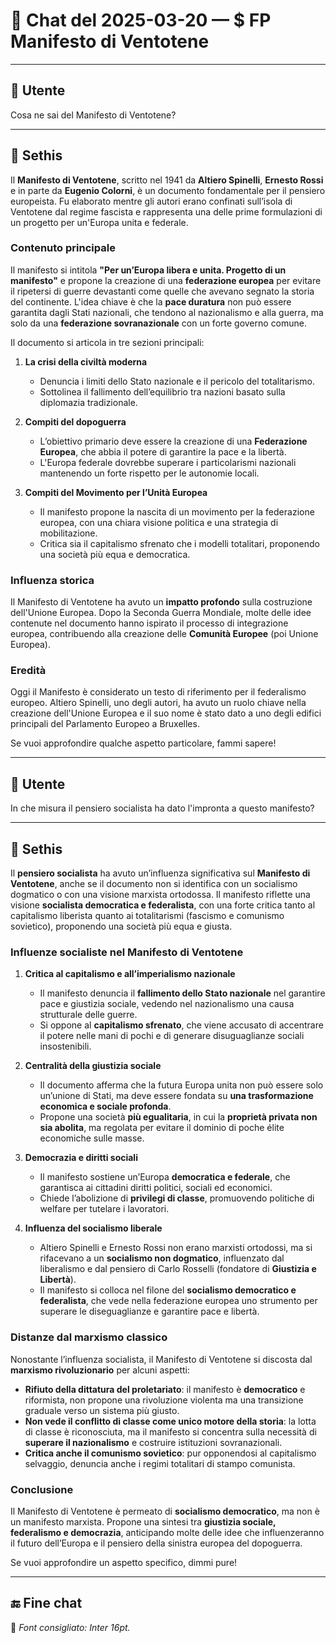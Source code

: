 # 📅 Chat del 2025-03-20 — $ FP Manifesto di Ventotene

---

## 👤 **Utente**

Cosa ne sai del Manifesto di Ventotene?

---

## 🤖 **Sethis**

Il **Manifesto di Ventotene**, scritto nel 1941 da **Altiero Spinelli**, **Ernesto Rossi** e in parte da **Eugenio Colorni**, è un documento fondamentale per il pensiero europeista. Fu elaborato mentre gli autori erano confinati sull’isola di Ventotene dal regime fascista e rappresenta una delle prime formulazioni di un progetto per un'Europa unita e federale.

### **Contenuto principale**
Il manifesto si intitola **"Per un’Europa libera e unita. Progetto di un manifesto"** e propone la creazione di una **federazione europea** per evitare il ripetersi di guerre devastanti come quelle che avevano segnato la storia del continente. L'idea chiave è che la **pace duratura** non può essere garantita dagli Stati nazionali, che tendono al nazionalismo e alla guerra, ma solo da una **federazione sovranazionale** con un forte governo comune.

Il documento si articola in tre sezioni principali:
1. **La crisi della civiltà moderna**  
   - Denuncia i limiti dello Stato nazionale e il pericolo del totalitarismo.
   - Sottolinea il fallimento dell’equilibrio tra nazioni basato sulla diplomazia tradizionale.

2. **Compiti del dopoguerra**  
   - L’obiettivo primario deve essere la creazione di una **Federazione Europea**, che abbia il potere di garantire la pace e la libertà.
   - L'Europa federale dovrebbe superare i particolarismi nazionali mantenendo un forte rispetto per le autonomie locali.

3. **Compiti del Movimento per l’Unità Europea**  
   - Il manifesto propone la nascita di un movimento per la federazione europea, con una chiara visione politica e una strategia di mobilitazione.
   - Critica sia il capitalismo sfrenato che i modelli totalitari, proponendo una società più equa e democratica.

### **Influenza storica**
Il Manifesto di Ventotene ha avuto un **impatto profondo** sulla costruzione dell'Unione Europea. Dopo la Seconda Guerra Mondiale, molte delle idee contenute nel documento hanno ispirato il processo di integrazione europea, contribuendo alla creazione delle **Comunità Europee** (poi Unione Europea). 

### **Eredità**
Oggi il Manifesto è considerato un testo di riferimento per il federalismo europeo. Altiero Spinelli, uno degli autori, ha avuto un ruolo chiave nella creazione dell'Unione Europea e il suo nome è stato dato a uno degli edifici principali del Parlamento Europeo a Bruxelles.

Se vuoi approfondire qualche aspetto particolare, fammi sapere!

---

## 👤 **Utente**

In che misura il pensiero socialista ha dato l'impronta a questo manifesto?

---

## 🤖 **Sethis**

Il **pensiero socialista** ha avuto un’influenza significativa sul **Manifesto di Ventotene**, anche se il documento non si identifica con un socialismo dogmatico o con una visione marxista ortodossa. Il manifesto riflette una visione **socialista democratica e federalista**, con una forte critica tanto al capitalismo liberista quanto ai totalitarismi (fascismo e comunismo sovietico), proponendo una società più equa e giusta.  

### **Influenze socialiste nel Manifesto di Ventotene**
1. **Critica al capitalismo e all’imperialismo nazionale**  
   - Il manifesto denuncia il **fallimento dello Stato nazionale** nel garantire pace e giustizia sociale, vedendo nel nazionalismo una causa strutturale delle guerre.  
   - Si oppone al **capitalismo sfrenato**, che viene accusato di accentrare il potere nelle mani di pochi e di generare disuguaglianze sociali insostenibili.

2. **Centralità della giustizia sociale**  
   - Il documento afferma che la futura Europa unita non può essere solo un’unione di Stati, ma deve essere fondata su **una trasformazione economica e sociale profonda**.  
   - Propone una società **più egualitaria**, in cui la **proprietà privata non sia abolita**, ma regolata per evitare il dominio di poche élite economiche sulle masse.  

3. **Democrazia e diritti sociali**  
   - Il manifesto sostiene un’Europa **democratica e federale**, che garantisca ai cittadini diritti politici, sociali ed economici.  
   - Chiede l’abolizione di **privilegi di classe**, promuovendo politiche di welfare per tutelare i lavoratori.  

4. **Influenza del socialismo liberale**  
   - Altiero Spinelli e Ernesto Rossi non erano marxisti ortodossi, ma si rifacevano a un **socialismo non dogmatico**, influenzato dal liberalismo e dal pensiero di Carlo Rosselli (fondatore di **Giustizia e Libertà**).  
   - Il manifesto si colloca nel filone del **socialismo democratico e federalista**, che vede nella federazione europea uno strumento per superare le diseguaglianze e garantire pace e libertà.  

### **Distanze dal marxismo classico**
Nonostante l’influenza socialista, il Manifesto di Ventotene si discosta dal **marxismo rivoluzionario** per alcuni aspetti:  
- **Rifiuto della dittatura del proletariato**: il manifesto è **democratico** e riformista, non propone una rivoluzione violenta ma una transizione graduale verso un sistema più giusto.  
- **Non vede il conflitto di classe come unico motore della storia**: la lotta di classe è riconosciuta, ma il manifesto si concentra sulla necessità di **superare il nazionalismo** e costruire istituzioni sovranazionali.  
- **Critica anche il comunismo sovietico**: pur opponendosi al capitalismo selvaggio, denuncia anche i regimi totalitari di stampo comunista.  

### **Conclusione**
Il Manifesto di Ventotene è permeato di **socialismo democratico**, ma non è un manifesto marxista. Propone una sintesi tra **giustizia sociale, federalismo e democrazia**, anticipando molte delle idee che influenzeranno il futuro dell’Europa e il pensiero della sinistra europea del dopoguerra.  

Se vuoi approfondire un aspetto specifico, dimmi pure!

---

## 🔚 Fine chat

📌 *Font consigliato: Inter 16pt.*
